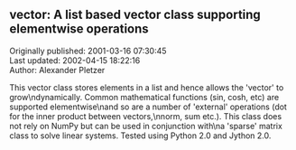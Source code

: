 ## vector: A list based vector class supporting elementwise operations  
Originally published: 2001-03-16 07:30:45  
Last updated: 2002-04-15 18:22:16  
Author: Alexander Pletzer  
  
This vector class stores elements in a list and hence allows the 'vector' to grow\ndynamically. Common mathematical functions (sin, cosh, etc) are supported elementwise\nand so are a number of 'external' operations (dot for the inner product between vectors,\nnorm, sum etc.).  This class does not rely on NumPy but can be used in conjunction with\na 'sparse' matrix class to solve linear systems. Tested using Python 2.0 and Jython 2.0.